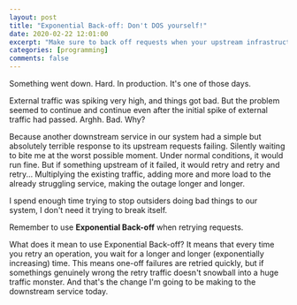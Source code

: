 ```yaml
---
layout: post
title: "Exponential Back-off: Don't DOS yourself!"
date: 2020-02-22 12:01:00
excerpt: "Make sure to back off requests when your upstream infrastructure is struggling"
categories: [programming]
comments: false
---
```




Something went down. Hard. In production. It's one of those days.

External traffic was spiking very high, and things got bad. But the problem seemed to continue and continue even after the initial spike of external traffic had passed. Arghh. Bad. Why?

Because another downstream service in our system had a simple but absolutely terrible response to its upstream requests failing. Silently waiting to bite me at the worst possible moment. Under normal conditions, it would run fine. But if something upstream of it failed, it would retry and retry and retry... Multiplying the existing traffic, adding more and more load to the already struggling service, making the outage longer and longer.

I spend enough time trying to stop outsiders doing bad things to our system, I don't need it trying to break itself.

Remember to use **Exponential Back-off** when retrying requests.

What does it mean to use Exponential Back-off? It means that every time you retry an operation, you wait for a longer and longer (exponentially increasing) time. This means one-off failures are retried quickly, but if somethings genuinely wrong the retry traffic doesn't snowball into a huge traffic monster. And that's the change I'm going to be making to the downstream service today.
